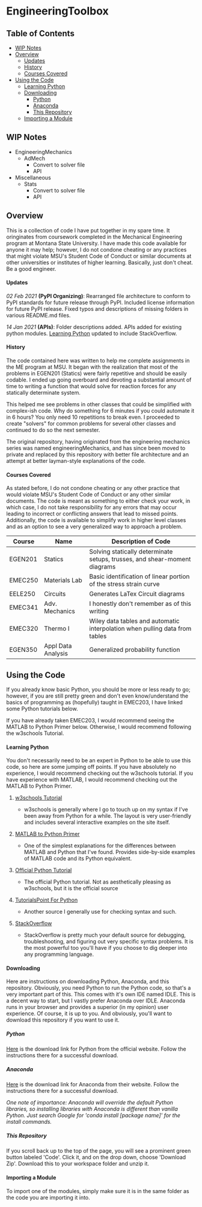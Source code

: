 # EngineeringToolbox

## Table of Contents
* [WIP Notes](#wip-notes)
* [Overview](#overview)
	* [Updates](#updates)
	* [History](#history)
	* [Courses Covered](#courses-covered)
* [Using the Code](#using-the-code)
	* [Learning Python](#learning-python)
	* [Downloading](#downloading)
		* [Python](#python)
		* [Anaconda](#anaconda)
		* [This Repository](#this-repository)
	* [Importing a Module](#importing-a-module)
	
## WIP Notes

* EngineeringMechanics
	* AdMech
		* Convert to solver file
		* API
* Miscellaneous
	* Stats
		* Convert to solver file
		* API
	
## Overview

This is a collection of code I have put together in my spare time. It oringinates from coursework completed in the Mechanical Engineering program at Montana State University. I have made this code available for anyone it may help; however, I do not condone cheating or any practices that might violate MSU's Student Code of Conduct or similar documents at other universities or institutes of higher learning. Basically, just don't cheat. Be a good engineer.

#### Updates

_02 Feb 2021_ **(PyPI Organizing)**: Rearranged file architecture to conform to PyPI standards for future release through PyPI. Included license information for future PyPI release. Fixed typos and descriptions of missing folders in various README.md files.

_14 Jan 2021_ **(APIs)**: Folder descriptions added. APIs added for existing python modules. [Learning Python](#learning-python) updated to include StackOverflow.

#### History

The code contained here was written to help me complete assignments in the ME program at MSU. It began with the realization that most of the problems in EGEN201 (Statics) were fairly repetitive and should be easily codable. I ended up going overboard and devoting a substantial amount of time to writing a function that would solve for reaction forces for any statically determinate system.

This helped me see problems in other classes that could be simplified with complex-ish code. Why do something for 6 minutes if you could automate it in 6 hours? You only need 10 repetitions to break even. I proceeded to create "solvers" for common problems for several other classes and continued to do so the next semester.

The original repository, having originated from the engineering mechanics series was named engineeringMechanics, and has since been moved to private and replaced by this repository with better file architecture and an attempt at better layman-style explanations of the code.

#### Courses Covered

As stated before, I do not condone cheating or any other practice that would violate MSU's Student Code of Conduct or any other similar documents. The code is meant as something to either check your work, in which case, I do not take responsibility for any errors that may occur leading to incorrect or conflicting answers that lead to missed points. Additionally, the code is available to simplify work in higher level classes and as an option to see a very generalized way to approach a problem.

| Course  |  Name | Description of Code|
|---------|-------|--------------------|
| EGEN201 | Statics | Solving statically determinate setups, trusses, and shear-moment diagrams |
| EMEC250 | Materials Lab | Basic identification of linear portion of the stress strain curve |
| EELE250 | Circuits | Generates LaTex Circuit diagrams |
| EMEC341 | Adv. Mechanics | I honestly don't remember as of this writing |
| EMEC320 | Thermo I | Wiley data tables and automatic interpolation when pulling data from tables |
| EGEN350 | Appl Data Analysis | Generalized probability function |

## Using the Code

If you already know basic Python, you should be more or less ready to go; however, if you are still pretty green and don't even know/understand the basics of programming as (hopefully) taught in EMEC203, I have linked some Python tutorials below.

If you have already taken EMEC203, I would recommend seeing the MATLAB to Python Primer below. Otherwise, I would recommend following the w3schools Tutorial.

#### Learning Python

You don't necessarily need to be an expert in Python to be able to use this code, so here are some jumping off points. If you have absolutely no experience, I would recommend checking out the w3schools tutorial. If you have experience with MATLAB, I would recommend checking out the MATLAB to Python Primer.

1. [w3schools Tutorial](https://www.w3schools.com/python/)
	* w3schools is generally where I go to touch up on my syntax if I've been away from Python for a while. The layout is very user-friendly and includes several interactive examples on the site itself.

2. [MATLAB to Python Primer](https://bastibe.de/2013-01-20-a-python-primer-for-matlab-users.html)
	* One of the simplest explanations for the differences between MATLAB and Python that I've found. Provides side-by-side examples of MATLAB code and its Python equivalent.
	
3. [Official Python Tutorial](https://docs.python.org/3/tutorial/)
	* The official Python tutorial. Not as aesthetically pleasing as w3schools, but it is the official source

4. [TutorialsPoint For Python](https://www.tutorialspoint.com/python/index.htm)
	* Another source I generally use for checking syntax and such.
	
5. [StackOverflow](https://stackoverflow.com/)
	* StackOverflow is pretty much your default source for debugging, troubleshooting, and figuring out very specific syntax problems. It is the most powerful too you'll have if you choose to dig deeper into any programming language.

#### Downloading

Here are instructions on downloading Python, Anaconda, and this repository. Obviously, you need Python to run the Python code, so that's a very important part of this. This comes with it's own IDE named IDLE. This is a decent way to start, but I vastly prefer Anaconda over IDLE. Anaconda runs in your browser and provides a superior (in my opinion) user experience. Of course, it is up to you. And obviously, you'll want to download this repository if you want to use it.

##### Python

[Here](https://www.python.org/downloads/) is the download link for Python from the official website. Follow the instructions there for a successful download.

##### Anaconda

[Here](https://www.anaconda.com/products/individual) is the download link for Anaconda from their website. Follow the instructions there for a successful download.

*One note of importance: Anaconda will override the default Python libraries, so installing libraries with Anaconda is different than vanilla Python. Just search Google for 'conda install [package name]' for the install commands.*

##### This Repository

If you scroll back up to the top of the page, you will see a prominent green button labeled 'Code'. Click it, and on the drop down, choose 'Download Zip'. Download this to your workspace folder and unzip it.

#### Importing a Module

To import one of the modules, simply make sure it is in the same folder as the code you are importing it into.
